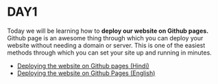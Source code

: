 # DAY1

Today we will be learning how to **deploy our website on Github pages.** Github page is an awesome thing through which you can deploy your website without needing a domain or server. This is one of the easiest methods through which you can set your site up and running in minutes.

* [Deploying the website on Github pages (Hindi)](https://www.youtube.com/watch?v=RYmbb_c55wY)
* [Deploying the website on Github Pages (English)](https://www.youtube.com/watch?v=SKXkC4SqtRk)
